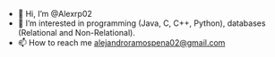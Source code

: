 - 👋 Hi, I’m @Alexrp02
- 👀 I’m interested in programming (Java, C, C++, Python), databases (Relational and Non-Relational).
- 📫 How to reach me alejandroramospena02@gmail.com

<!---
Alexrp02/Alexrp02 is a ✨ special ✨ repository because its `README.md` (this file) appears on your GitHub profile.
You can click the Preview link to take a look at your changes.
--->
